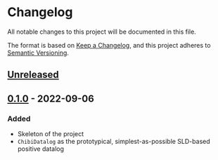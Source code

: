# Changelog
All notable changes to this project will be documented in this file.

The format is based on [Keep a Changelog](https://keepachangelog.com/en/1.0.0/),
and this project adheres to [Semantic Versioning](https://semver.org/spec/v2.0.0.html).

## [Unreleased]

## [0.1.0] - 2022-09-06
### Added
- Skeleton of the project
- `ChibiDatalog` as the prototypical, simplest-as-possible SLD-based positive datalog

[Unreleased]: https://github.com/brurucy/shapiro/compare/v0.1.0...HEAD
[0.1.0]: https://github.com/brurucy/shapiro/releases/tag/v0.1.0
